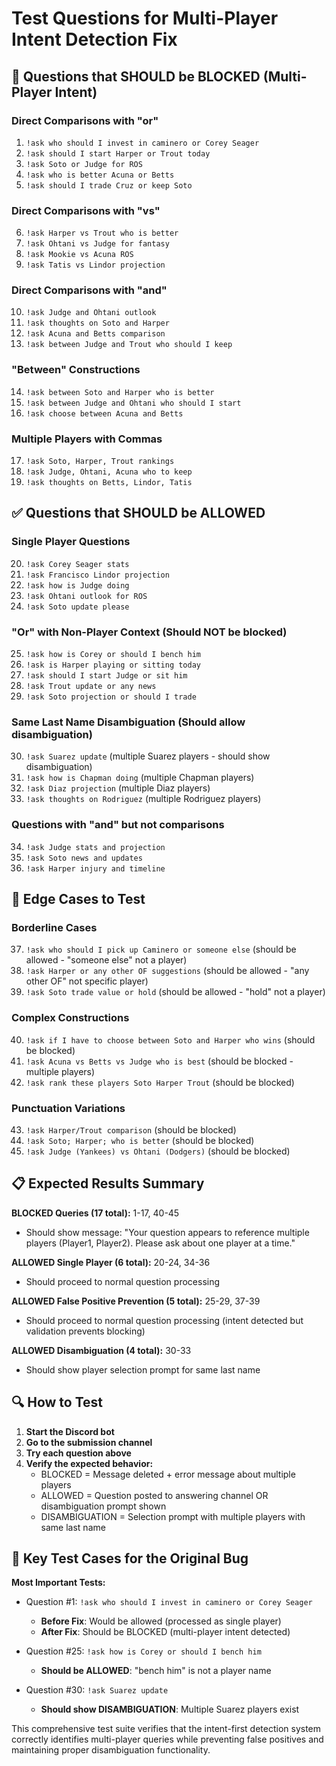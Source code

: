 # Test Questions for Multi-Player Intent Detection Fix

## 🚫 Questions that SHOULD be BLOCKED (Multi-Player Intent)

### **Direct Comparisons with "or"**
1. `!ask who should I invest in caminero or Corey Seager`
2. `!ask should I start Harper or Trout today`
3. `!ask Soto or Judge for ROS`
4. `!ask who is better Acuna or Betts`
5. `!ask should I trade Cruz or keep Soto`

### **Direct Comparisons with "vs"**
6. `!ask Harper vs Trout who is better`
7. `!ask Ohtani vs Judge for fantasy`
8. `!ask Mookie vs Acuna ROS`
9. `!ask Tatis vs Lindor projection`

### **Direct Comparisons with "and"**
10. `!ask Judge and Ohtani outlook`
11. `!ask thoughts on Soto and Harper`
12. `!ask Acuna and Betts comparison`
13. `!ask between Judge and Trout who should I keep`

### **"Between" Constructions**
14. `!ask between Soto and Harper who is better`
15. `!ask between Judge and Ohtani who should I start`
16. `!ask choose between Acuna and Betts`

### **Multiple Players with Commas**
17. `!ask Soto, Harper, Trout rankings`
18. `!ask Judge, Ohtani, Acuna who to keep`
19. `!ask thoughts on Betts, Lindor, Tatis`

## ✅ Questions that SHOULD be ALLOWED

### **Single Player Questions**
20. `!ask Corey Seager stats`
21. `!ask Francisco Lindor projection`
22. `!ask how is Judge doing`
23. `!ask Ohtani outlook for ROS`
24. `!ask Soto update please`

### **"Or" with Non-Player Context (Should NOT be blocked)**
25. `!ask how is Corey or should I bench him`
26. `!ask is Harper playing or sitting today`
27. `!ask should I start Judge or sit him`
28. `!ask Trout update or any news`
29. `!ask Soto projection or should I trade`

### **Same Last Name Disambiguation (Should allow disambiguation)**
30. `!ask Suarez update` (multiple Suarez players - should show disambiguation)
31. `!ask how is Chapman doing` (multiple Chapman players)
32. `!ask Diaz projection` (multiple Diaz players)
33. `!ask thoughts on Rodriguez` (multiple Rodriguez players)

### **Questions with "and" but not comparisons**
34. `!ask Judge stats and projection`
35. `!ask Soto news and updates`
36. `!ask Harper injury and timeline`

## 🧪 Edge Cases to Test

### **Borderline Cases**
37. `!ask who should I pick up Caminero or someone else` (should be allowed - "someone else" not a player)
38. `!ask Harper or any other OF suggestions` (should be allowed - "any other OF" not specific player)
39. `!ask Soto trade value or hold` (should be allowed - "hold" not a player)

### **Complex Constructions**
40. `!ask if I have to choose between Soto and Harper who wins` (should be blocked)
41. `!ask Acuna vs Betts vs Judge who is best` (should be blocked - multiple players)
42. `!ask rank these players Soto Harper Trout` (should be blocked)

### **Punctuation Variations**
43. `!ask Harper/Trout comparison` (should be blocked)
44. `!ask Soto; Harper; who is better` (should be blocked)
45. `!ask Judge (Yankees) vs Ohtani (Dodgers)` (should be blocked)

## 📋 Expected Results Summary

**BLOCKED Queries (17 total):** 1-17, 40-45
- Should show message: "Your question appears to reference multiple players (Player1, Player2). Please ask about one player at a time."

**ALLOWED Single Player (6 total):** 20-24, 34-36
- Should proceed to normal question processing

**ALLOWED False Positive Prevention (5 total):** 25-29, 37-39
- Should proceed to normal question processing (intent detected but validation prevents blocking)

**ALLOWED Disambiguation (4 total):** 30-33
- Should show player selection prompt for same last name

## 🔍 How to Test

1. **Start the Discord bot**
2. **Go to the submission channel**
3. **Try each question above**
4. **Verify the expected behavior:**
   - BLOCKED = Message deleted + error message about multiple players
   - ALLOWED = Question posted to answering channel OR disambiguation prompt shown
   - DISAMBIGUATION = Selection prompt with multiple players with same last name

## 🎯 Key Test Cases for the Original Bug

**Most Important Tests:**
- Question #1: `!ask who should I invest in caminero or Corey Seager` 
  - **Before Fix**: Would be allowed (processed as single player)
  - **After Fix**: Should be BLOCKED (multi-player intent detected)

- Question #25: `!ask how is Corey or should I bench him`
  - **Should be ALLOWED**: "bench him" is not a player name

- Question #30: `!ask Suarez update`
  - **Should show DISAMBIGUATION**: Multiple Suarez players exist

This comprehensive test suite verifies that the intent-first detection system correctly identifies multi-player queries while preventing false positives and maintaining proper disambiguation functionality.
